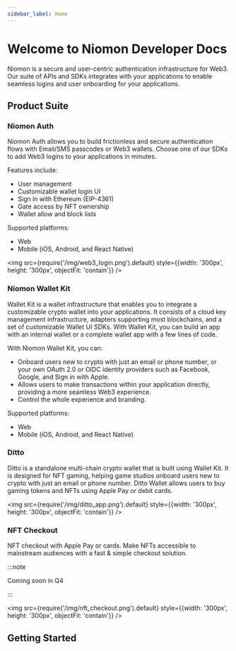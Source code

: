 ```yaml
---
sidebar_label: Home
---
```


# Welcome to Niomon Developer Docs

Niomon is a secure and user-centric authentication infrastructure for Web3. Our suite of APIs and
SDKs integrates with your applications to enable seamless logins and user onboarding for your
applications.

## Product Suite

### Niomon Auth

Niomon Auth allows you to build frictionless and secure authentication flows with Email/SMS
passcodes or Web3 wallets. Choose one of our SDKs to add Web3 logins to your applications in
minutes.

Features include:

  * User management
  * Customizable wallet login UI
  * Sign in with Ethereum (EIP-4361)
  * Gate access by NFT ownership
  * Wallet allow and block lists

Supported platforms:

  * Web
  * Mobile (iOS, Android, and React Native)

<img src={require('/img/web3_login.png').default} style={{width: '300px', height: '300px', objectFit: 'contain'}} />

### Niomon Wallet Kit

Wallet Kit is a wallet infrastructure that enables you to integrate a customizable crypto wallet
into your applications. It consists of a cloud key management infrastructure, adapters supporting
most blockchains, and a set of customizable Wallet UI SDKs. With Wallet Kit, you can build an app
with an internal wallet or a complete wallet app with a few lines of code.

With Niomon Wallet Kit, you can:

  * Onboard users new to crypto with just an email or phone number, or your own OAuth 2.0 or OIDC
    identity providers such as Facebook, Google, and Sign in with Apple.
  * Allows users to make transactions within your application directly, providing a more seamless
    Web3 experience.
  * Control the whole experience and branding.

Supported platforms:

  * Web
  * Mobile (iOS, Android, and React Native)


### Ditto

Ditto is a standalone multi-chain crypto wallet that is built using Wallet Kit. It is designed for
NFT gaming, helping game studios onboard users new to crypto with just an email or phone number.
Ditto Wallet allows users to buy gaming tokens and NFTs using Apple Pay or debit cards.

<img src={require('/img/ditto_app.png').default} style={{width: '300px', height: '300px', objectFit: 'contain'}} />

### NFT Checkout

NFT checkout with Apple Pay or cards. Make NFTs accessible to mainstream audiences with a fast & simple checkout solution.

:::note

Coming soon in Q4

:::

<img src={require('/img/nft_checkout.png').default} style={{width: '300px', height: '300px', objectFit: 'contain'}} />

## Getting Started
